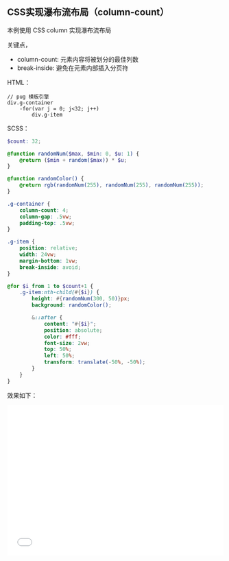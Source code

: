 ## CSS实现瀑布流布局（column-count）

本例使用 CSS column 实现瀑布流布局

关键点，

+ column-count: 元素内容将被划分的最佳列数
+ break-inside: 避免在元素内部插入分页符

HTML：

```pug
// pug 模板引擎
div.g-container
    -for(var j = 0; j<32; j++)
        div.g-item
```

SCSS：
```scss
$count: 32;

@function randomNum($max, $min: 0, $u: 1) {
	@return ($min + random($max)) * $u;
}

@function randomColor() {
    @return rgb(randomNum(255), randomNum(255), randomNum(255));
}

.g-container {
    column-count: 4;
    column-gap: .5vw;
    padding-top: .5vw;
}

.g-item {
    position: relative;
    width: 24vw;
    margin-bottom: 1vw;
    break-inside: avoid;
}

@for $i from 1 to $count+1 {
    .g-item:nth-child(#{$i}) {
        height: #{randomNum(300, 50)}px;
        background: randomColor();

        &::after {
            content: "#{$i}";
            position: absolute;
            color: #fff;
            font-size: 2vw;
            top: 50%;
            left: 50%;
            transform: translate(-50%, -50%);
        }
    }
}
```

效果如下：

<iframe height='350' scrolling='no' title='CSS实现瀑布流布局（column-count）' src='//codepen.io/Chokcoco/embed/LgjazE/?height=265&theme-id=0&default-tab=result' frameborder='no' allowtransparency='true' allowfullscreen='true' style='width: 100%;'>See the Pen <a href='https://codepen.io/Chokcoco/pen/LgjazE/'>CSS实现瀑布流布局（column-count）</a> by Chokcoco (<a href='https://codepen.io/Chokcoco'>@Chokcoco</a>) on <a href='https://codepen.io'>CodePen</a>.
</iframe>